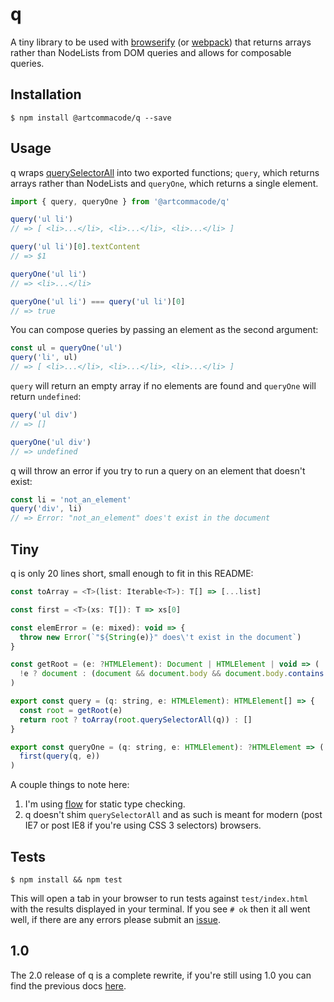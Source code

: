# q
A tiny library to be used with [browserify](http://browserify.org) (or [webpack](http://webpack.github.io)) that returns arrays rather than NodeLists from DOM queries and allows for composable queries.

## Installation

```
$ npm install @artcommacode/q --save
```

## Usage

q wraps [querySelectorAll](https://developer.mozilla.org/en-US/docs/Web/API/Document/querySelectorAll) into two exported functions; `query`, which returns arrays rather than NodeLists and `queryOne`, which returns a single element.

``` js
import { query, queryOne } from '@artcommacode/q'

query('ul li')
// => [ <li>...</li>, <li>...</li>, <li>...</li> ]

query('ul li')[0].textContent
// => $1

queryOne('ul li')
// => <li>...</li>

queryOne('ul li') === query('ul li')[0]
// => true
```

You can compose queries by passing an element as the second argument:

``` js
const ul = queryOne('ul')
query('li', ul)
// => [ <li>...</li>, <li>...</li>, <li>...</li> ]
```

`query` will return an empty array if no elements are found and `queryOne` will return `undefined`:

``` js
query('ul div')
// => []

queryOne('ul div')
// => undefined
```

q will throw an error if you try to run a query on an element that doesn't exist:

``` js
const li = 'not_an_element'
query('div', li)
// => Error: "not_an_element" does't exist in the document
```

## Tiny

q is only 20 lines short, small enough to fit in this README:

``` js
const toArray = <T>(list: Iterable<T>): T[] => [...list]

const first = <T>(xs: T[]): T => xs[0]

const elemError = (e: mixed): void => {
  throw new Error(`"${String(e)}" does\'t exist in the document`)
}

const getRoot = (e: ?HTMLElement): Document | HTMLElement | void => (
  !e ? document : (document && document.body && document.body.contains(e) ? e : elemError(e))
)

export const query = (q: string, e: HTMLElement): HTMLElement[] => {
  const root = getRoot(e)
  return root ? toArray(root.querySelectorAll(q)) : []
}

export const queryOne = (q: string, e: HTMLElement): ?HTMLElement => (
  first(query(q, e))
)
```

A couple things to note here:

1. I'm using [flow](http://flowtype.org) for static type checking.
2. q doesn't shim `querySelectorAll` and as such is meant for modern (post IE7 or post IE8 if you're using CSS 3 selectors) browsers.

## Tests

```
$ npm install && npm test
```

This will open a tab in your browser to run tests against `test/index.html` with the results displayed in your terminal. If you see `# ok` then it all went well, if there are any errors please submit an [issue](https://github.com/artcommacode/q/issues).

## 1.0

The 2.0 release of q is a complete rewrite, if you're still using 1.0 you can find the previous docs [here](https://github.com/artcommacode/q/blob/942d1a3dab2e7dec6f8588e02e80e4018e13084b/README.md).
